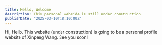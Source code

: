 ```yaml
---
title: Hello, Welcome
description: This personal webside is still under construction
publishDate: "2025-03-10T18:10:00Z"
---
```

Hi, Hello. This website (under construction) is going to be a personal profile website of Xinpeng Wang. See you soon!

